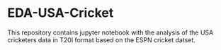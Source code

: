 # EDA-USA-Cricket

This repository contains jupyter notebook with the analysis of the USA cricketers data in T20I format based on the ESPN cricket datset.
